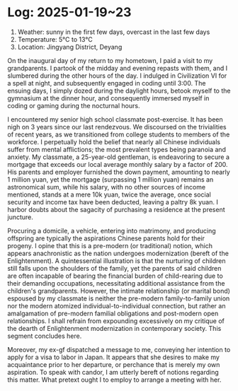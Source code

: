 # Log: 2025-01-19~23

1. Weather: sunny in the first few days, overcast in the last few days
2. Temperature: 5°C to 13°C
3. Location: Jingyang District, Deyang

On the inaugural day of my return to my hometown, I paid a visit to my grandparents. I partook of the midday and evening repasts with them, and I slumbered during the other hours of the day. I indulged in Civilization VI for a spell at night, and subsequently engaged in coding until 3:00. The ensuing days, I simply dozed during the daylight hours, betook myself to the gymnasium at the dinner hour, and consequently immersed myself in coding or gaming during the nocturnal hours.

I encountered my senior high school classmate post-exercise. It has been nigh on 3 years since our last rendezvous. We discoursed on the trivialities of recent years, as we transitioned from college students to members of the workforce. I perpetually hold the belief that nearly all Chinese individuals suffer from mental afflictions; the most prevalent types being paranoia and anxiety. My classmate, a 25-year-old gentleman, is endeavoring to secure a mortgage that exceeds our local average monthly salary by a factor of 200. His parents and employer furnished the down payment, amounting to nearly 1 million yuan, yet the mortgage (surpassing 1 million yuan) remains an astronomical sum, while his salary, with no other sources of income mentioned, stands at a mere 10k yuan, twice the average, once social security and income tax have been deducted, leaving a paltry 8k yuan. I harbor doubts about the sagacity of purchasing a residence at the present juncture.

Procuring a domicile, a vehicle, entering into matrimony, and producing offspring are typically the aspirations Chinese parents hold for their progeny. I opine that this is a pre-modern (or traditional) notion, which appears anachronistic as the nation undergoes modernization (bereft of the Enlightenment). A quintessential illustration is that the nurturing of children still falls upon the shoulders of the family, yet the parents of said children are often incapable of bearing the financial burden of child-rearing due to their demanding occupations, necessitating additional assistance from the children's grandparents. However, the intimate relationship (or marital bond) espoused by my classmate is neither the pre-modern family-to-family union nor the modern atomized individual-to-individual connection, but rather an amalgamation of pre-modern familial obligations and post-modern open relationships. I shall refrain from expounding excessively on my critique of the dearth of Enlightenment modernization in contemporary society. This segment concludes here.

Moreover, my ex-gf dispatched a message to me, conveying her intention to apply for a visa to labor in Japan. It appears that she desires to make my acquaintance prior to her departure, or perchance that is merely my own aspiration. To speak with candor, I am utterly bereft of notions regarding this matter. What pretext ought I to employ to arrange a meeting with her.